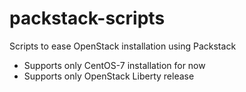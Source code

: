 # packstack-scripts
Scripts to ease OpenStack installation using Packstack 
* Supports only CentOS-7 installation for now
* Supports only OpenStack Liberty release
